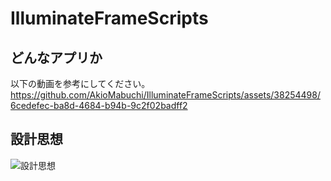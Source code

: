 # IlluminateFrameScripts
## どんなアプリか
以下の動画を参考にしてください。
https://github.com/AkioMabuchi/IlluminateFrameScripts/assets/38254498/6cedefec-ba8d-4684-b94b-9c2f02badff2
## 設計思想
![設計思想](https://github.com/AkioMabuchi/IlluminateFrameScripts/assets/38254498/0ce3c0c4-4387-4ae7-9dd7-65ad0cf71274)
